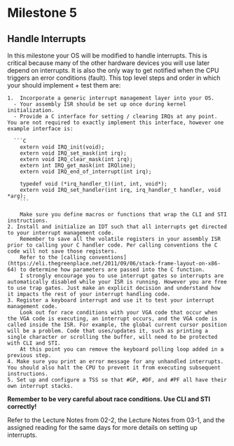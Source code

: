 # Milestone 5

## Handle Interrupts
In this milestone your OS will be modified to handle interrupts. This is critical because many of the other hardware devices you will use later depend on interrupts. It is also the only way to get notified when the CPU triggers an error conditions (fault). This top level steps and order in which your should implement + test them are:

    1.  Incorporate a generic interrupt management layer into your OS.
      - Your assembly ISR should be set up once during kernel initialization.
      - Provide a C interface for setting / clearing IRQs at any point. You are not required to exactly implement this interface, however one example interface is:

      ```C
        extern void IRQ_init(void);
        extern void IRQ_set_mask(int irq);
        extern void IRQ_clear_mask(int irq);
        extern int IRQ_get_mask(int IRQline);
        extern void IRQ_end_of_interrupt(int irq);

        typedef void (*irq_handler_t)(int, int, void*);
        extern void IRQ_set_handler(int irq, irq_handler_t handler, void *arg);
        ```

        Make sure you define macros or functions that wrap the CLI and STI instructions.
    2. Install and initialize an IDT such that all interrupts get directed to your interrupt management code.
        Remember to save all the volatile registers in your assembly ISR prior to calling your C handler code. Per calling conventions the C code will not save those registers.
        Refer to the [calling conventions](https://eli.thegreenplace.net/2011/09/06/stack-frame-layout-on-x86-64) to determine how parameters are passed into the C function.
        I strongly encourage you to use interrupt gates so interrupts are automatically disabled while your ISR is running. However you are free to use trap gates. Just make an explicit decision and understand how it impacts the rest of your interrupt handling code.
    3. Register a keyboard interrupt and use it to test your interrupt management code.
        Look out for race conditions with your VGA code that occur when the VGA code is executing, an interrupt occurs, and the VGA code is called inside the ISR. For example, the global current cursor position will be a problem. Code that uses/updates it, such as printing a single character or scrolling the buffer, will need to be protected with CLI and STI.
        At this point you can remove the keyboard polling loop added in a previous step.
    4. Make sure you print an error message for any unhandled interrupts. You should also halt the CPU to prevent it from executing subsequent instructions.
    5. Set up and configure a TSS so that #GP, #DF, and #PF all have their own interrupt stacks.

**Remember to be very careful about race conditions. Use CLI and STI correctly!**

Refer to the Lecture Notes from 02-2, the Lecture Notes from 03-1, and the assigned reading for the same days for more details on setting up interrupts.

